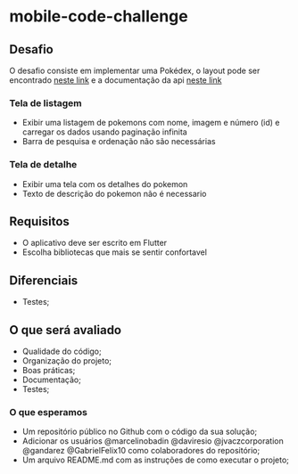# mobile-code-challenge

## Desafio

O desafio consiste em implementar uma Pokédex, o layout pode ser encontrado [neste link](https://www.figma.com/file/oyy40kpPCamOuJOQu1uYMo/Pok%C3%A9dex-(Community)?node-id=1016-1461&t=QxTzOwYXlWmM6Xmf-0) e a documentação da api [neste link](https://pokeapi.co/)

### Tela de listagem
* Exibir uma listagem de pokemons com nome, imagem e número (id) e carregar os dados usando paginação infinita
* Barra de pesquisa e ordenação não são necessárias

### Tela de detalhe
* Exibir uma tela com os detalhes do pokemon
* Texto de descrição do pokemon não é necessario

## Requisitos

* O aplicativo deve ser escrito em Flutter
* Escolha bibliotecas que mais se sentir confortavel

## Diferenciais

* Testes;

## O que será avaliado

* Qualidade do código;
* Organização do projeto;
* Boas práticas;
* Documentação;
* Testes;

### O que esperamos

* Um repositório público no Github com o código da sua solução;
* Adicionar os usuários @marcelinobadin @daviresio @jvaczcorporation @gandarez @GabrielFelix10 como colaboradores do repositório;
* Um arquivo README.md com as instruções de como executar o projeto;
